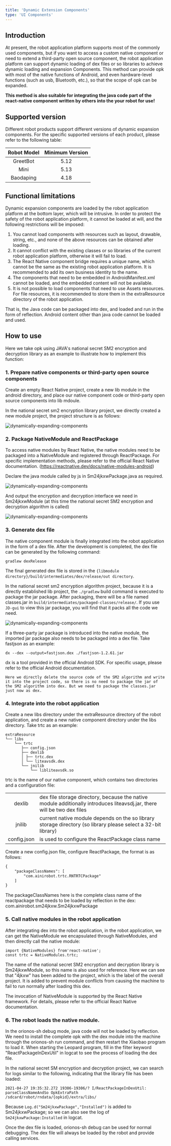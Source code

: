 ```yaml
---
title: 'Dynamic Extension Components'
type: 'UI Components'
---
```


## Introduction
At present, the robot application platform supports most of the commonly used components, but if you want to access a custom native component or need to extend a third-party open source component, the robot application platform can support dynamic loading of dex files or so libraries to achieve dynamic loading and expansion Components. This method can provide opk with most of the native functions of Android, and even hardware-level functions (such as usb, Bluetooth, etc.), so that the scope of opk can be expanded.

**This method is also suitable for integrating the java code part of the react-native component written by others into the your robot for use!**


## Supported version
Different robot products support different versions of dynamic expansion components. For the specific supported versions of each product, please refer to the following table:

<div class="fixed-table bordered-table">

|Robot Model|Minimum Version|
|:---------:|:-------------:|
|GreetBot|5.12|
|Mini|5.13|
|Baodaping|4.18|

</div>

## Functional limitations

Dynamic expansion components are loaded by the robot application platform at the bottom layer, which will be intrusive. In order to protect the safety of the robot application platform, it cannot be loaded at will, and the following restrictions will be imposed:

1. You cannot load components with resources such as layout, drawable, string, etc., and none of the above resources can be obtained after loading.
2. It cannot conflict with the existing classes or so libraries of the current robot application platform, otherwise it will fail to load.
3. The React Native component bridge requires a unique name, which cannot be the same as the existing robot application platform. It is recommended to add its own business identity to the name.
4. The components that need to be embedded in AndroidManifest.xml cannot be loaded, and the embedded content will not be available.
5. It is not possible to load components that need to use Assets resources. For file resources, it is recommended to store them in the extraResource directory of the robot application.

That is, the Java code can be packaged into dex, and loaded and run in the form of reflection. Android content other than java code cannot be loaded and used.

## How to use
Here we take opk using JAVA's national secret SM2 encryption and decryption library as an example to illustrate how to implement this function:

### 1. Prepare native components or third-party open source components

Create an empty React Native project, create a new lib module in the android directory, and place our native component code or third-party open source components into lib mdoule.

In the national secret sm2 encryption library project, we directly created a new module project, the project structure is as follows:

![dynamically-expanding-components](./assets/dynamic-extension-components-1.png)

### 2. Package NativeModule and ReactPackage

To access native modules by React Native, the native modules need to be packaged into a NativeModule and registered through ReactPackage. For specific implementation methods, please refer to the official React Native documentation. (https://reactnative.dev/docs/native-modules-android)

Declare the java module called by js in Sm24jkxwPackage.java as required.

![dynamically-expanding-components](./assets/dynamic-extension-components-2.png)

And output the encryption and decryption interface we need in Sm24jkxwModule (at this time the national secret SM2 encryption and decryption algorithm is called)

![dynamically-expanding-components](./assets/dynamic-extension-components-3.png)

### 3. Generate dex file
The native component module is finally integrated into the robot application in the form of a dex file. After the development is completed, the dex file can be generated by the following command:
```
gradlew dexRelease
```

The final generated dex file is stored in the `{libmodule directory}/build/intermediates/dex/release/out directory`.

In the national secret sm2 encryption algorithm project, because it is a directly established lib project, the `./gradlew` build command is executed to package the jar package. After packaging, there will be a  file named classes.jar in `build/intermediates/packaged-classes/release/`. If you use `JD-gui` to view this jar package, you will find that it packs all the code we need.

![dynamically-expanding-components](./assets/dynamic-extension-components-4.png)

If a three-party jar package is introduced into the native module, the imported jar package also needs to be packaged into a dex file. Take fastjson as an example:

```
dx --dex --output=fastjson.dex ./fastjson-1.2.61.jar
```

dx is a tool provided in the official Android SDK. For specific usage, please refer to the official Android documentation.

    Here we directly delete the source code of the SM2 algorithm and write it into the project code, so there is no need to package the jar of the SM2 algorithm into dex. But we need to package the classes.jar just now as dex.

### 4. Integrate into the robot application

Create a new libs directory under the extraResource directory of the robot application, and create a new native component directory under the libs directory. Take trtc as an example:

```
extraResource
└── libs
    └── trtc
       ├── config.json
       ├── dexlib
       │ ├── trtc.dex
       │ └── liteavsdk.dex
       └── jnilib
           └── libliteavsdk.so
```

trtc is the name of our native component, which contains two directories and a configuration file:

<div class="fixed-table bordered-table">

|||
|:---------:|-------------|
|dexlib|dex file storage directory, because the native module additionally introduces liteavsdj.jar, there will be two dex files|
|jnilib|current native module depends on the so library storage directory (so library please select a 32-bit library)|
|config.json|is used to configure the ReactPackage class name|

</div>

Create a new config.json file, configure ReactPackage, the format is as follows:

```xml
{
    "packageClassNames": [
        "com.ainirobot.trtc.RNTRTCPackage"
    ]
}
```

The packageClassNames here is the complete class name of the reactpackage that needs to be loaded by reflection in the dex: com.ainirobot.sm24jkxw.Sm24jkxwPackage

### 5. Call native modules in the robot application
After integrating dex into the robot application, in the robot application, we can get the NativeModule we encapsulated through NativeModules, and then directly call the native module:

```
import {NativeModules} from'react-native';
const trtc = NativeModules.trtc;
```

The name of the national secret SM2 encryption and decryption library is Sm24jkxwModule, so this name is also used for reference. Here we can see that "4jkxw" has been added to the project, which is the label of the overall project. It is added to prevent module conflicts from causing the machine to fail to run normally after loading this dex.

The invocation of NativeModule is supported by the React Native framework. For details, please refer to the official React Native documentation.

### 6. The robot loads the native module.
In the orionos-sh debug mode, java code will not be loaded by reflection. We need to install the complete opk with the dex module into the machine through the orionos-sh run command, and then restart the Xiaobao program to load it. When starting the Leopard program, fill in the filter keyword "ReactPackageInDexUtil" in logcat to see the process of loading the dex file.

In the national secret SM encryption and decryption project, we can search for logs similar to the following, indicating that the library file has been loaded:

`2021-04-27 19:35:32.272 19306-19306/? I/ReactPackageInDexUtil: parseClassNameAndSo OpkExtraPath /sdcard/robot/rndata/{opkid}/extra/libs/`

Because `Log.d("Sm24jkxwPackage","Installed")` is added to Sm24jkxwPackage; so we can also see the log of `Sm24jkxwPackage:Installed` in logcat.

Once the dex file is loaded, orionos-sh debug can be used for normal debugging. The dex file will always be loaded by the robot and provide calling services.
